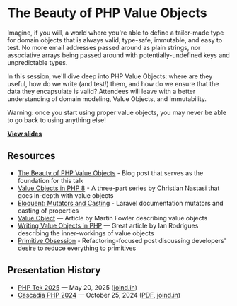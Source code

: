 # The Beauty of PHP Value Objects

Imagine, if you will, a world where you're able to define a tailor-made type for domain objects that is always valid, type-safe, immutable, and easy to test. No more email addresses passed around as plain strings, nor associative arrays being passed around with potentially-undefined keys and unpredictable types.

In this session, we'll dive deep into PHP Value Objects: where are they useful, how do we write (and test!) them, and how do we ensure that the data they encapsulate is valid? Attendees will leave with a better understanding of domain modeling, Value Objects, and immutability.

Warning: once you start using proper value objects, you may never be able to go back to using anything else!

**[View slides](https://stevegrunwell.github.io/value-objects)**

## Resources

* [The Beauty of PHP Value Objects](https://stevegrunwell.com/blog/php-value-objects/) - Blog post that serves as the foundation for this talk
* [Value Objects in PHP 8](https://dev.to/cnastasi/value-objects-in-php-8-building-a-better-code-38k8) - A three-part series by Christian Nastasi that goes in-depth with value objects
* [Eloquent: Mutators and Casting](https://laravel.com/docs/master/eloquent-mutators) - Laravel documentation mutators and casting of properties
* [Value Object](https://martinfowler.com/bliki/ValueObject.html) — Article by Martin Fowler describing value objects
* [Writing Value Objects in PHP](https://dev.to/ianrodrigues/writing-value-objects-in-php-4acg) — Great article by Ian Rodrigues describing the inner-workings of value objects
* [Primitive Obsession](https://refactoring.guru/smells/primitive-obsession) - Refactoring-focused post discussing developers' desire to reduce everything to primitives

## Presentation History

* [PHP Tek 2025](https://phptek.io/) — May 20, 2025 ([joind.in](https://joind.in/talk/4f722))
* [Cascadia PHP 2024](https://cascadiaphp.com/) — October 25, 2024 ([PDF](https://github.com/stevegrunwell/value-objects/releases/download/cascadia-php-2024/slides.pdf), [joind.in](https://joind.in/talk/8c2f3))
